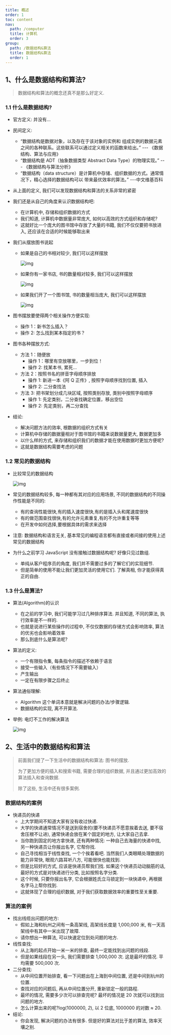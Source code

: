 ```yaml
---
title: 概述
order: 1
toc: content
nav:
  path: /computer
  title: 计算机
  order: 3
group:
  path: /数据结构&算法
  title: 数据结构&算法
  order: 1
---
```


## 1、什么是数据结构和算法?

> 数据结构和算法的概念还真不是那么好定义.

### 1.1 什么是数据结构?

- 官方定义: 并没有…
- 民间定义:

  - “数据结构是数据对象，以及存在于该对象的实例和 组成实例的数据元素之间的各种联系。这些联系可以通过定义相关的函数来给出。” --- 《数据结构、算法与应用》
  - “数据结构是 ADT（抽象数据类型 Abstract Data Type）的物理实现。” --- 《数据结构与算法分析》
  - “数据结构（data structure）是计算机中存储、组织数据的方式。通常情况下，精心选择的数据结构可以 带来最优效率的算法。” ---中文维基百科

- 从上面的定义, 我们可以发现数据结构和算法的关系非常的紧密
- 我们还是从自己的角度来认识数据结构吧:

  - 在计算机中, 存储和组织数据的方式
  - 我们知道, 计算机中数据量非常庞大, 如何以高效的方式组织和存储呢?
  - 这就好比一个庞大的图书馆中存放了大量的书籍, 我们不仅仅要把书放进入, 还应该在合适的时候能够取出来

- 我们从摆放图书说起

  - 如果是自己的书相对较少, 我们可以这样摆放

    ![img](./assets/1102036-dd5cbcd82664b39f.png)

  - 如果你有一家书店, 书的数量相对较多, 我们可以这样摆放

    ![img](./assets/1102036-8fb181a4aca9951d.png)

  - 如果我们开了一个图书馆, 书的数量相当庞大, 我们可以这样摆放

    ![img](./assets/1102036-c001c24f0bcf4261.png)

- 图书摆放要使得两个相关操作方便实现:

  - 操作 1：新书怎么插入？
  - 操作 2: 怎么找到某本指定的书？

- 图书各种摆放方式:

  - 方法 1：随便放
    - 操作 1：哪里有空放哪里，一步到位！
    - 操作 2: 找某本书, 累死...
  - 方法 2：按照书名的拼音字母顺序排放
    - 操作 1: 新进一本《阿 Q 正传》, 按照字母顺序找到位置, 插入
    - 操作 2: 二分查找法
  - 方法 3: 把书架划分成几块区域, 按照类别存放, 类别中按照字母顺序
    - 操作 1: 先定类别，二分查找确定位置，移出空位
    - 操作 2: 先定类别，再二分查找

- 结论:

  - 解决问题方法的效率, 根数据的组织方式有关
  - 计算机中存储的数据量相对于图书馆的书籍来说数据量更大, 数据更加多
  - 以什么样的方式, 来存储和组织我们的数据才能在使用数据时更加方便呢?
  - 这就是数据结构需要考虑的问题

### 1.2 常见的数据结构

- 比较常见的数据结构

  ![img](./assets/1102036-324fd6f0a0e7d8c8.png)

- 常见的数据结构较多, 每一种都有其对应的应用场景, 不同的数据结构的不同操作性能是不同的:

  - 有的查询性能很快,有的插入速度很快,有的是插入头和尾速度很快
  - 有的做范围查找很快,有的允许元素重复,有的不允许重复等等
  - 在开发中如何选择,要根据具体的需求来选择

- 注意: 数据结构和语言无关, 基本常见的编程语言都有直接或者间接的使用上述常见的数据结构
- 为什么之前学习 JavaScript 没有接触过数据结构呢? 好像只见过数组.

  - 单纯从客户程序员的角度, 我们并不需要过多的了解它们的实现细节.
  - 但是简单的使用不能让我们更加灵活的使用它们. 了解真相, 你才能获得真正的自由.

### 1.3 什么是算法?

- 算法(Algorithm)的认识

  - 在之前的学习中, 我们可能学习过几种排序算法. 并且知道, 不同的算法, 执行效率是不一样的.
  - 也就是说进行某些操作的过程中, 不仅仅数据的存储方式会影响效率, 算法的优劣也会影响着效率
  - 那么到底什么是算法呢?

- 算法的定义:

  - 一个有限指令集, 每条指令的描述不依赖于语言
  - 接受一些输入（有些情况下不需要输入）
  - 产生输出
  - 一定在有限步骤之后终止

- 算法通俗理解:

  - Algorithm 这个单词本意就是解决问题的办法/步骤逻辑.
  - 数据结构的实现, 离不开算法.

- 举例: 电灯不工作的解决算法

  ![img](./assets/1102036-c37456469be19cbf.webp)

## 2、生活中的数据结构和算法

> 前面我们提了一下生活中的数据结构和算法: 图书的摆放.
>
> 为了更加方便的插入和搜索书籍, 需要合理的组织数据, 并且通过更加高效的算法插入和查询数据.
>
> 除了这些, 生活中还有很多案例.

### 数据结构的案例

- 快递员的快递
  - 上大学期间不知道大家有没有收过快递.
  - 大学的快递通常情况不是送到宿舍的(要不快递员不愿意挨着去送, 要不宿舍压根不让进), 通常快递会放在某个固定的地方, 让大家自己去拿.
  - 当你跑到固定的地方拿快递, 还有两种情况: 一种自己去海量的快递中找, 另一种快递员让你报出名字, 它帮你找.
  - 自己寻找相当于线性查找, 一个个挨着看吧. 当然我们人类眼睛处理数据的能力非常快, 眼观六路耳听八方, 可能很快也能找到.
  - 但是比较好的方式, 应该是快递员帮我们找. 如果这个快递员动动脑筋的话, 最好的方式是对快递进行分类, 比如按照名字分类.
  - 这个时候, 只要你报出名字, 它会根据姓氏立马锁定到一块快递中, 再根据名字马上帮你找到.
  - 这就体现了合理的组织数据, 对于我们获取数据效率的重要性至关重要.

### 算法的案例

- 找出线缆出问题的地方:
  - 假如上海和杭州之间有一条高架线, 高架线长度是 1,000,000 米, 有一天高架线中有其中一米出现了故障.
  - 请你想出一种算法, 可以快速定位到处问题的地方.
- 线性查找:
  - 从上海的起点开始一米一米的排查, 最终一定能找到出问题的线段.
  - 但是如果线段在另一头, 我们需要排查 1,000,000 次. 这是最坏的情况. 平均需要 500,000 次.
- 二分查找:
  - 从中间位置开始排查, 看一下问题出在上海到中间位置, 还是中间到杭州的位置.
  - 查找对应的问题后, 再从中间位置分开, 重新锁定一般的路程.
  - 最坏的情况, 需要多少次可以排查完呢? 最坏的情况是 20 次就可以找到出问题的地方.
  - 怎么计算出来的呢?log(1000000, _2_), 以 2 位底, 1000000 的对数 ≈ 20.
- 结论:
  - 你会发现, 解决问题的办法有很多. 但是好的算法对比于差的算法, 效率天壤之别.

